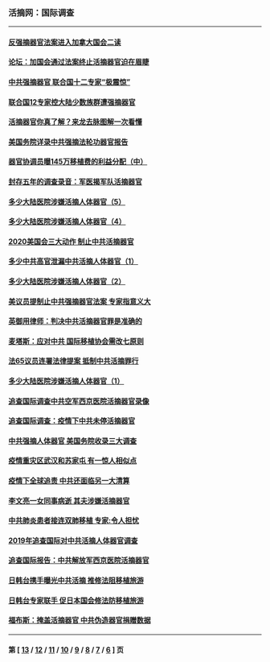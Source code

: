 ### 活摘网：国际调查
---
#### [反强摘器官法案进入加拿大国会二读](../../pages/nf5947/n13033450.md?06220430) 
#### [论坛：加国会通过法案终止活摘器官迫在眉睫](../../pages/nf5947/n13029839.md?06220430) 
#### [中共强摘器官 联合国十二专家“极震惊”](../../pages/nf5947/n13024313.md?06220430) 
#### [联合国12专家控大陆少数族群遭强摘器官](../../pages/nf5947/n13023877.md?06220430) 
#### [活摘器官你真了解？来龙去脉图解一次看懂](../../pages/nf5947/n13013820.md?06220430) 
#### [美国务院详录中共强摘法轮功器官报告](../../pages/nf5947/n12944519.md?06220430) 
#### [器官协调员曝145万移植费的利益分配（中）](../../pages/nf5947/n12894547.md?06220430) 
#### [封存五年的调查录音：军医揭军队活摘器官](../../pages/nf5947/n12798692.md?06220430) 
#### [多少大陆医院涉嫌活摘人体器官（5）](../../pages/nf5947/n12768383.md?06220430) 
#### [多少大陆医院涉嫌活摘人体器官（4）](../../pages/nf5947/n12664434.md?06220430) 
#### [2020美国会三大动作 制止中共活摘器官](../../pages/nf5947/n12682004.md?06220430) 
#### [多少中共高官泄漏中共活摘人体器官（1）](../../pages/nf5947/n12671234.md?06220430) 
#### [多少大陆医院涉嫌活摘人体器官（2）](../../pages/nf5947/n12655589.md?06220430) 
#### [美议员提制止中共强摘器官法案 专家指意义大](../../pages/nf5947/n12630561.md?06220430) 
#### [英御用律师：判决中共活摘器官罪是准确的](../../pages/nf5947/n12580740.md?06220430) 
#### [麦塔斯：应对中共 国际移植协会需改七原则](../../pages/nf5947/n12514711.md?06220430) 
#### [法65议员连署法律提案 抵制中共活摘罪行](../../pages/nf5947/n12437047.md?06220430) 
#### [多少大陆医院涉嫌活摘人体器官（1）](../../pages/nf5947/n12414284.md?06220430) 
#### [追查国际调查中共空军西京医院活摘器官录像](../../pages/nf5947/n12348837.md?06220430) 
#### [追查国际调查：疫情下中共未停活摘器官](../../pages/nf5947/n12273415.md?06220430) 
#### [中共强摘人体器官 美国务院收录三大调查](../../pages/nf5947/n12181488.md?06220430) 
#### [疫情重灾区武汉和苏家屯 有一惊人相似点](../../pages/nf5947/n12150824.md?06220430) 
#### [疫情下全球追责 中共还面临另一大清算](../../pages/nf5947/n12070397.md?06220430) 
#### [李文亮一女同事病逝 其夫涉嫌活摘器官](../../pages/nf5947/n11957882.md?06220430) 
#### [中共肺炎患者接连双肺移植 专家:令人担忧](../../pages/nf5947/n11945516.md?06220430) 
#### [2019年追查国际对中共活摘人体器官调查](../../pages/nf5947/n11917733.md?06220430) 
#### [追查国际报告：中共解放军西京医院活摘器官](../../pages/nf5947/n11838359.md?06220430) 
#### [日韩台携手曝光中共活摘 推修法阻移植旅游](../../pages/nf5947/n11712046.md?06220430) 
#### [日韩台专家联手 促日本国会修法防移植旅游](../../pages/nf5947/n11708887.md?06220430) 
#### [福布斯：掩盖活摘器官 中共伪造器官捐赠数据](../../pages/nf5947/n11669316.md?06220430) 

---
#### 第 [ [13](./13.md?06220430) / [12](./12.md?06220430) / [11](./11.md?06220430) / [10](./10.md?06220430) / [9](./9.md?06220430) / [8](./8.md?06220430) / [7](./7.md?06220430) / [6](./6.md?06220430) ] 页
